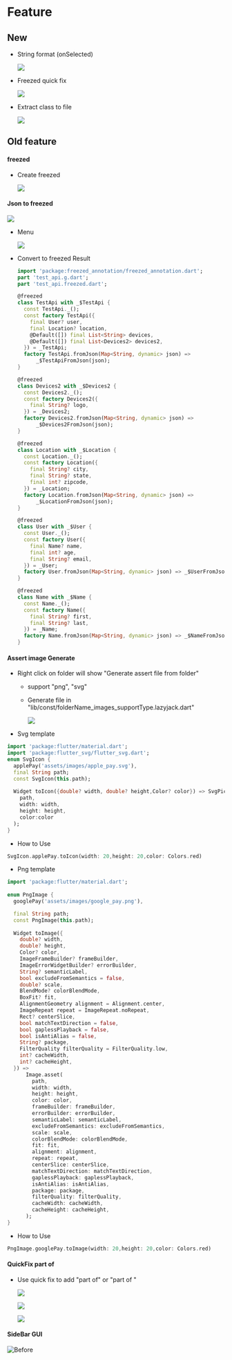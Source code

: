 # Feature
## New 
  * String format (onSelected)
  
    ![](./image/quickfix/string_format.png)
  * Freezed quick fix

    ![](./image/quickfix/freezed/freezed_class_q_fix.png)
  * Extract class to file

    ![](./image/quickfix/class/excract_class.png)

## Old feature

#### freezed 
  * Create freezed

    ![](./image/menu/freezed_menu.png)


#### Json to freezed

  ![](./image/quickfix/json_to_freezed.png)
  
  * Menu

    ![](./image/quickfix/freezed/json_to_freezed.png)

  * Convert to freezed Result
    ```dart 
    import 'package:freezed_annotation/freezed_annotation.dart';
    part 'test_api.g.dart';
    part 'test_api.freezed.dart';

    @freezed
    class TestApi with _$TestApi {
      const TestApi._();
      const factory TestApi({
        final User? user,
        final Location? location,
        @Default([]) final List<String> devices,
        @Default([]) final List<Devices2> devices2,
      }) = _TestApi;
      factory TestApi.fromJson(Map<String, dynamic> json) =>
          _$TestApiFromJson(json);
    }

    @freezed
    class Devices2 with _$Devices2 {
      const Devices2._();
      const factory Devices2({
        final String? logo,
      }) = _Devices2;
      factory Devices2.fromJson(Map<String, dynamic> json) =>
          _$Devices2FromJson(json);
    }

    @freezed
    class Location with _$Location {
      const Location._();
      const factory Location({
        final String? city,
        final String? state,
        final int? zipcode,
      }) = _Location;
      factory Location.fromJson(Map<String, dynamic> json) =>
          _$LocationFromJson(json);
    }

    @freezed
    class User with _$User {
      const User._();
      const factory User({
        final Name? name,
        final int? age,
        final String? email,
      }) = _User;
      factory User.fromJson(Map<String, dynamic> json) => _$UserFromJson(json);
    }

    @freezed
    class Name with _$Name {
      const Name._();
      const factory Name({
        final String? first,
        final String? last,
      }) = _Name;
      factory Name.fromJson(Map<String, dynamic> json) => _$NameFromJson(json);
    }


    ```

#### Assert image Generate
* Right click on folder will show "Generate assert file from folder"
  * support "png", "svg"
  * Generate file in "lib/const/folderName_images_supportType.lazyjack.dart"

    ![](./image/menu/assert_extension.png)
* Svg template
```dart
import 'package:flutter/material.dart';
import 'package:flutter_svg/flutter_svg.dart';
enum SvgIcon {
  applePay('assets/images/apple_pay.svg'),
  final String path;
  const SvgIcon(this.path);
  
  Widget toIcon({double? width, double? height,Color? color}) => SvgPicture.asset(
    path,
    width: width,
    height: height,
    color:color
  );
}
```
* How to Use 

```dart
SvgIcon.applePay.toIcon(width: 20,height: 20,color: Colors.red)
```

* Png template

```dart
import 'package:flutter/material.dart';
  
enum PngImage {
  googlePay('assets/images/google_pay.png'),

  final String path;
  const PngImage(this.path);
  
  Widget toImage({
    double? width,
    double? height,
    Color? color,
    ImageFrameBuilder? frameBuilder,
    ImageErrorWidgetBuilder? errorBuilder,
    String? semanticLabel,
    bool excludeFromSemantics = false,
    double? scale,
    BlendMode? colorBlendMode,
    BoxFit? fit,
    AlignmentGeometry alignment = Alignment.center,
    ImageRepeat repeat = ImageRepeat.noRepeat,
    Rect? centerSlice,
    bool matchTextDirection = false,
    bool gaplessPlayback = false,
    bool isAntiAlias = false,
    String? package,
    FilterQuality filterQuality = FilterQuality.low,
    int? cacheWidth,
    int? cacheHeight,
  }) =>
      Image.asset(
        path,
        width: width,
        height: height,
        color: color,
        frameBuilder: frameBuilder,
        errorBuilder: errorBuilder,
        semanticLabel: semanticLabel,
        excludeFromSemantics: excludeFromSemantics,
        scale: scale,
        colorBlendMode: colorBlendMode,
        fit: fit,
        alignment: alignment,
        repeat: repeat,
        centerSlice: centerSlice,
        matchTextDirection: matchTextDirection,
        gaplessPlayback: gaplessPlayback,
        isAntiAlias: isAntiAlias,
        package: package,
        filterQuality: filterQuality,
        cacheWidth: cacheWidth,
        cacheHeight: cacheHeight,
      );
}
```
* How to Use 

```dart
PngImage.googlePay.toImage(width: 20,height: 20,color: Colors.red)
```

#### QuickFix part of
* Use quick fix to add "part of" or "part of "

  ![](./image/quickfix/part_of_error.png)

  ![](./image/quickfix/part_of_quick_fix_action.png)

  ![](./image/quickfix/part_of_quick_fix_done.png)

#### SideBar GUI

![Before](./image/sideBar.png)


